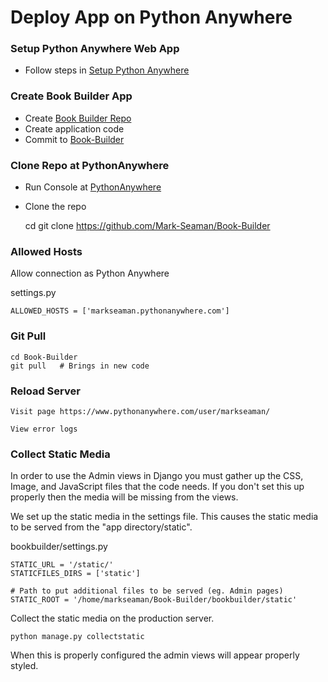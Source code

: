 # Deploy App on Python Anywhere

### Setup Python Anywhere Web App
* Follow steps in [Setup Python Anywhere](PythonAnywhere.md)

### Create Book Builder App
* Create [Book Builder Repo](GithubRepo.md)
* Create application code
* Commit to [Book-Builder](https://github.com/Mark-Seaman/Book-Builder)


### Clone Repo at PythonAnywhere
* Run Console at [PythonAnywhere](https://www.pythonanywhere.com/user/markseaman/)
* Clone the repo

    cd
    git clone https://github.com/Mark-Seaman/Book-Builder
    

### Allowed Hosts

Allow connection as Python Anywhere

settings.py

    ALLOWED_HOSTS = ['markseaman.pythonanywhere.com']


### Git Pull

    cd Book-Builder
    git pull   # Brings in new code
    
### Reload Server

    Visit page https://www.pythonanywhere.com/user/markseaman/
    
    View error logs
    

### Collect Static Media

In order to use the Admin views in Django you must gather up the
CSS, Image, and JavaScript files that the code needs. If you don't
set this up properly then the media will be missing from the views.

We set up the static media in the settings file. This causes the static
media to be served from the "app directory/static".

bookbuilder/settings.py

    STATIC_URL = '/static/'
    STATICFILES_DIRS = ['static']
    
    # Path to put additional files to be served (eg. Admin pages)
    STATIC_ROOT = '/home/markseaman/Book-Builder/bookbuilder/static'
    
Collect the static media on the production server.

    python manage.py collectstatic

When this is properly configured the admin views will appear properly styled.

